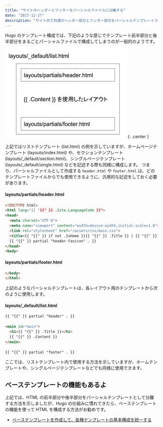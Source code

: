 ```yaml
---
title: "サイトのヘッダーとフッターをパーシャルファイルに分離する"
date: "2017-12-27"
description: "サイト内で共通のヘッダー部分とフッター部分をパーシャルテンプレートファイルとして作成しておくと、全てのテンプレートから参照できるため、テンプレートの記述をシンプルにすることができます。"
---
```


Hugo のテンプレート構成では、下記のような感じでテンプレート前半部分と後半部分をまるごとパーシャルファイルで構成してしまうのが一般的のようです。

![partial-header.png](partial-header.png){: .center }

上記ではリストテンプレート (list.html) の例を示していますが、ホームページテンプレート (layouts/index.html) や、セクションテンプレート (layouts/_default/section.html)、シングルページテンプレート (layouts/_default/single.html) などを記述する際も同様に構成します。
つまり、パーシャルファイルとして作成する `header.html` や `footer.html` は、どのテンプレートファイルからでも使用できるように、汎用的な記述をしておく必要があります。


#### layouts/partials/header.html

~~~ html
<!DOCTYPE html>
<html lang="{{ "{{" }} .Site.LanguageCode }}">
<head>
  <meta charset="UTF-8">
  <meta name="viewport" content="width=device-width,initial-scale=1.0">
  <link rel="stylesheet" href="/assets/css/main.css">
  <title>{{ "{{" }} if not .IsHome }}{{ "{{" }} .Title }} | {{ "{{" }} end }}{{ "{{" }} .Site.Title }}</title>
  {{ "{{" }} partial "header-favicon" . }}
</head>
<body>
~~~


#### layouts/partials/footer.html

~~~ html
</body>
</html>
~~~

上記のようなパーシャルテンプレートは、各レイアウト用のテンプレートから次のように使用します。


#### layouts/_default/list.html

~~~ html
{{ "{{" }} partial "header" . }}

<main id="main">
  <h1>{{ "{{" }} .Title }}</h1>
  {{ "{{" }} .Content }}
</main>

{{ "{{" }} partial "footer" . }}
~~~

ここでは、リストテンプレート内で使用する方法を示していますが、ホームテンプレートや、シングルページテンプレートなどでも同様に使用できます。


ベーステンプレートの機能もあるよ
----

上記では、HTML の前半部分や後半部分をパーシャルテンプレートとして分離する方法を示しましたが、Hugo の仕組みに慣れてきたら、ベーステンプレートの機能を使って HTML を構成する方法がお勧めです。

- [ベーステンプレートを作成して、各種テンプレートの基本構成を統一する](base-template.html)


